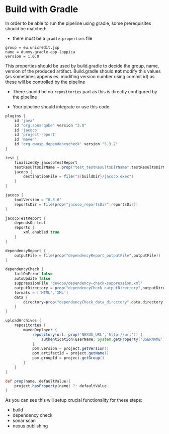 # Build with Gradle
In order to be able to run the pipeline using gradle,
some prerequisites should be matched:  

* there must be a  ```gradle.properties``` file
  
```
group = eu.unicredit.jxp
name = dummy-gradle-app-loppica
version = 1.0.0
```

This properties should be used by build.gradle to decide the group, name, version of the produced artifact. Build.gradle should **not** modify this values (as sometimes appens es. modifing version number using commit id) as these will be controlled by the pipeline
      
* There shuold be no ```repositories``` part as this is directly configured by the pipeline
    
* Your pipeline should integrate or use this code:
```groovy
plugins {
	id 'java'
	id "org.sonarqube" version "3.0"
	id 'jacoco'
    id 'project-report'
    id 'maven'
    id "org.owasp.dependencycheck" version "5.3.2"
}

test {
    finalizedBy jacocoTestReport
    testResultsDirName = prop("test_testResultsDirName",testResultsDirName)
    jacoco {
        destinationFile = file("${buildDir}/jacoco.exec")
    }
}

jacoco {
    toolVersion = "0.8.6"
    reportsDir = file(prop("jacoco_reportsDir",reportsDir))
}

jacocoTestReport {
    dependsOn test
    reports {
        xml.enabled true
    }
}

dependencyReport {
    outputFile = file(prop("dependencyReport_outputFile",outputFile))
}

dependencyCheck {
    failOnError false
    autoUpdate false
    suppressionFile 'devops/dependency-check-suppression.xml'
    outputDirectory = prop("dependencyCheck_outputDirectory",outputDirectory)
    formats = ['HTML','XML']
    data {
        directory=prop("dependencyCheck_data_directory",data.directory)
    }
}

uploadArchives {
    repositories {
        mavenDeployer {
            repository(url: prop('NEXUS_URL','http://url')) {
                authentication(userName: System.getProperty('USERNAME'), password: System.getProperty('PASSWORD'))
            }
            pom.version = project.getVersion()
            pom.artifactId = project.getName()
            pom.groupId = project.getGroup()
        }
    }
}

def prop(name, defaultValue){
    project.hasProperty(name) ?: defaultValue
}
```

As you can see this will setup crucial functionality for these steps:

* build
* dependency check
* sonar scan
* nexus publishing

